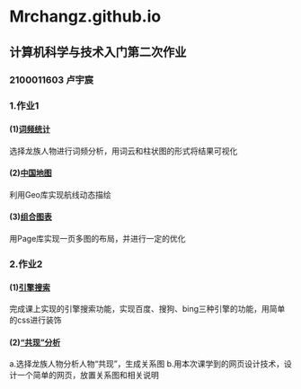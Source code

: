 # Mrchangz.github.io
## 计算机科学与技术入门第二次作业
### 2100011603 卢宇宸
### 1.作业1
#### (1)[词频统计](https://Mrchangz.github.io/frequency_analysis.html)
选择龙族人物进行词频分析，用词云和柱状图的形式将结果可视化
#### (2)[中国地图](https://Mrchangz.github.io/airlines.html)
利用Geo库实现航线动态描绘
#### (3)[组合图表](https://Mrchangz.github.io/cross_plots.html)
用Page库实现一页多图的布局，并进行一定的优化

### 2.作业2
#### (1)[引擎搜索](https://Mrchangz.github.io/search_engines.html)
完成课上实现的引擎搜索功能，实现百度、搜狗、bing三种引擎的功能，用简单的css进行装饰
#### (2)[“共现”分析](https://Mrchangz.github.io/relationship.html)
a.选择龙族人物分析人物“共现”，生成关系图
b.用本次课学到的网页设计技术，设计一个简单的网页，放置关系图和相关说明
